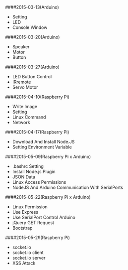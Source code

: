 ####2015-03-13(Arduino)
* Setting
* LED
* Console Window

####2015-03-20(Arduino)
* Speaker
* Motor
* Button

####2015-03-27(Arduino)
* LED Button Control 
* IRremote
* Servo Motor

####2015-04-10(Raspberry Pi)
* Write Image
* Setting
* Linux Command
* Network

####2015-04-17(Raspberry Pi)
* Download And Install Node.JS
* Setting Environment Variable

####2015-05-09(Raspberry Pi x Arduino)
* .bashrc Setting
* Install Node.js Plugin
* JSON Data
* Linux Access Permissions
* NodeJS And Arduino Communication With SerialPorts

####2015-05-22(Raspberry Pi x Arduino)
* Linux Permission
* Use Express
* Use SerialPort Control Arduino
* jQuery GET Request
* Bootstrap

####2015-05-29(Raspberry Pi)
* socket.io
* socket.io client
* socket.io server
* XSS Attack